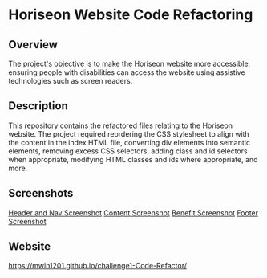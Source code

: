 # Horiseon Website Code Refactoring

## Overview
The project's objective is to make the Horiseon website more accessible, ensuring people with disabilities can access the website using assistive technologies such as screen readers.

## Description
This repository contains the refactored files relating to the Horiseon website. The project required reordering the CSS stylesheet to align with the content in the index.HTML file, converting div elements into semantic elements, removing excess CSS selectors, adding class and id selectors when appropriate, modifying HTML classes and ids where appropriate, and more.

## Screenshots
[Header and Nav Screenshot](assets/images/Header-and-Nav.jpg?raw=true)
[Content Screenshot](assets/images/Content.jpg?raw=true)
[Benefit Screenshot](assets/images/Benefit.jpg?raw=true)
[Footer Screenshot](assets/images/Footer.jpg?raw=true)


## Website
https://mwin1201.github.io/challenge1-Code-Refactor/

